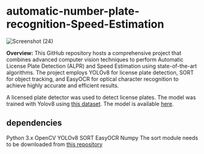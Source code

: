 # automatic-number-plate-recognition-Speed-Estimation

![Screenshot (24)](https://github.com/jamal022/automatic-number-plate-recognition-Speed-Estimation/assets/69757846/b74ca213-2234-4948-9eae-9aa2967efe2c)

**Overview:**
This GitHub repository hosts a comprehensive project that combines advanced computer vision techniques to perform Automatic License Plate Detection (ALPR) and Speed Estimation using state-of-the-art algorithms. The project employs YOLOv8 for license plate detection, SORT for object tracking, and EasyOCR for optical character recognition to achieve highly accurate and efficient results.


A licensed plate detector was used to detect license plates. The model was trained with Yolov8 using [this dataset](https://universe.roboflow.com/roboflow-universe-projects/license-plate-recognition-rxg4e/dataset/4). The model is available [here](https://drive.google.com/file/d/1ZKRejyvMO1870mSWH6MZu0lv28xWpSuz/view?usp=drive_link).

## dependencies
Python 3.x
OpenCV
YOLOv8
SORT
EasyOCR
Numpy
The sort module needs to be downloaded from [this repository](https://github.com/abewley/sort) 
